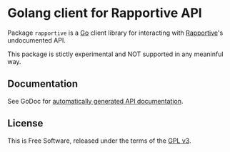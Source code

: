 # Golang client for Rapportive API

Package `rapportive` is a [Go][] client library for interacting with
[Rapportive][]'s undocumented API.  

This package is stictly experimental and NOT supported in any meaninful way.


## Documentation

See GoDoc for [automatically generated API documentation][godoc].


## License

This is Free Software, released under the terms of the [GPL v3][].


[Go]:           http://golang.org
[Rapportive]:   https://rapportive.com/
[godoc]:        http://godoc.org/github.com/jmcvetta/rapportive
[GPL v3]:       http://www.gnu.org/copyleft/gpl.html
